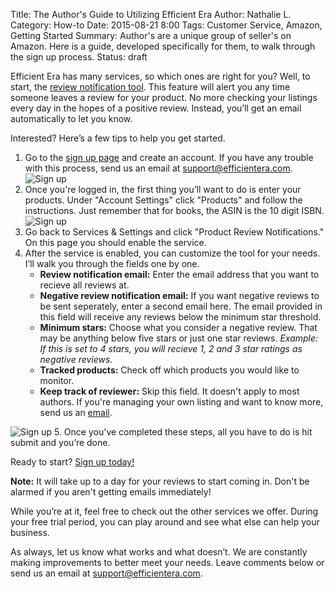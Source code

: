 Title: The Author's Guide to Utilizing Efficient Era
Author: Nathalie L.
Category: How-to
Date: 2015-08-21 8:00
Tags: Customer Service, Amazon, Getting Started
Summary: Author's are a unique group of seller's on Amazon. Here is a guide, developed specifically for them, to walk through the sign up process.
Status: draft

Efficient Era has many services, so which ones are right for you? Well, to start, the [review notification tool](https://efficientera.com/pages/feedback/review-notifications.html). This feature will alert you any time someone leaves a review for your product. No more checking your listings every day in the hopes of a positive review. Instead, you’ll get an email automatically to let you know.

Interested? Here’s a few tips to help you get started.

1. Go to the [sign up page]() and create an account. If you have any trouble with this process, send us an email at [support@efficientera.com](mailto:support@efficientera.com). <br>![Sign up](https://s3-eu-west-1.amazonaws.com/efficientera.com/images/blog/2015/08/sign_up.png)
2. Once you're logged in, the first thing you’ll want to do is enter your products. Under "Account Settings" click "Products" and follow the instructions. Just remember that for books, the ASIN is  the 10 digit ISBN.<br>![Sign up](https://s3-eu-west-1.amazonaws.com/efficientera.com/images/blog/2015/08/product.png)
3. Go back to Services & Settings and click "Product Review Notifications." On this page you should enable the service.
4. After the service is enabled, you can customize the tool for your needs. I’ll walk you through the fields one by one.
	* **Review notification email:** Enter the email address that you want to recieve all reviews at.
	* **Negative review notification email:** If you want negative reviews to be sent seperately, enter a second email here. The email provided in this field will receive any reviews below the minimum star threshold.
	* **Minimum stars:** Choose what you consider a negative review. That may be anything below five stars or just one star reviews. *Example: If this is set to 4 stars, you will recieve 1, 2 and 3 star ratings as negative reviews.*
	* **Tracked products:** Check off which products you would like to monitor.
	* **Keep track of reviewer:** Skip this field. It doesn't apply to most authors. If you're managing your own listing and want to know more, send us an [email](mailto:support@efficientera.com).

![Sign up](https://s3-eu-west-1.amazonaws.com/efficientera.com/images/blog/2015/08/review.png)
5. Once you've completed these steps, all you have to do is hit submit and you’re done.

Ready to start? [Sign up today!](https://app.efficientera.com/login/?next=/settings/ "Sign up")

**Note:** It will take up to a day for your reviews to start coming in. Don't be alarmed if you aren't getting emails immediately! 

While you’re at it, feel free to check out the other services we offer. During your free trial period, you can play around and see what else can help your business.

As always, let us know what works and what doesn’t. We are constantly making improvements to better meet your needs. Leave comments below or send us an email at [support@efficientera.com](mailto:support@efficientera.com).